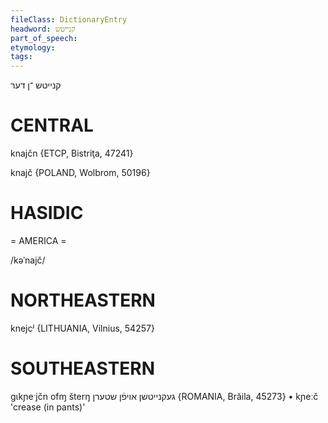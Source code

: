 ```yaml
---
fileClass: DictionaryEntry
headword: קנייטש
part_of_speech: 
etymology: 
tags: 
---
```

קנייטש
־ן
דער 

CENTRAL
========

knajčn {ETCP, Bistriţa, 47241}

knajč {POLAND, Wolbrom, 50196}

HASIDIC
=======
= AMERICA = 

/kəˈnajč/

NORTHEASTERN
==============

knejcʲ {LITHUANIA, Vilnius, 54257}

SOUTHEASTERN
==============

gɩkɲeˑjčn ofɱ šterŋ געקנייטשן אויפֿן שטערן {ROMANIA, Brăila, 45273}
	•	kɲeːč 'crease (in pants)'
